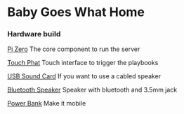 # Baby Goes What Home

### Hardware build

[Pi Zero](https://www.pishop.co.za/store/raspberry-pi-zero-wireless-wh-pre-soldered-header) The core component to run the server

[Touch Phat](https://www.pishop.co.za/store/touch-phat?keyword=touch&category_id=0) Touch interface to trigger the playbooks

[USB Sound Card](https://www.pishop.co.za/store/usb-audio-inputoutput-dongle?keyword=usb%20speaker&category_id=0) If you want to use a cabled speaker

[Bluetooth Speaker](https://www.takealot.com/everlotus-bluetooth-cube-speaker-green/PLID46853253) Speaker with bluetooth and 3.5mm jack

[Power Bank](https://www.takealot.com/adata-20-000-mah-power-bank-black/PLID46639321) Make it mobile

